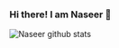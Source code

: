 ### Hi there! I am Naseer 👋
![Naseer github stats](https://github-readme-stats.vercel.app/api?username=naseer2426&show_icons=true&count_private=true&theme=chartreuse-dark)

